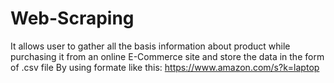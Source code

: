 # Web-Scraping
It allows user to gather all the basis information about product while purchasing it from an online E-Commerce site and store the data in the form of .csv file
By using formate like this:
    https://www.amazon.com/s?k=laptop
